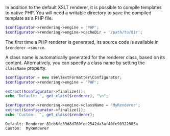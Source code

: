 In addition to the default XSLT renderer, it is possible to compile templates to native PHP. You will need a writable directory to save the compiled template as a PHP file.

```php
$configurator->rendering->engine = 'PHP';
$configurator->rendering->engine->cacheDir = '/path/to/dir';
```

The first time a PHP renderer is generated, its source code is available in `$renderer->source`.

A class name is automatically generated for the renderer class, based on its content. Alternatively, you can specify a class name by setting the `className` property.

```php
$configurator = new s9e\TextFormatter\Configurator;
$configurator->rendering->engine = 'PHP';

extract($configurator->finalize());
echo 'Default: ', get_class($renderer), "\n";

$configurator->rendering->engine->className = 'MyRenderer';
extract($configurator->finalize());
echo 'Custom:  ', get_class($renderer);
```
```
Default: Renderer_81cb6fc33d8d760fec2542da3af40fe90322085a
Custom:  MyRenderer
```
